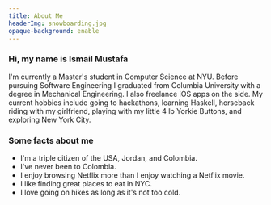 ```yaml
---
title: About Me
headerImg: snowboarding.jpg
opaque-background: enable
---
```


### Hi, my name is Ismail Mustafa ###
I'm currently a Master's student in Computer Science at NYU. Before pursuing Software
Engineering I graduated from Columbia University with a degree in Mechanical Engineering.
I also freelance iOS apps on the side. My current hobbies include going to hackathons,
learning Haskell, horseback riding with my girlfriend, playing with my little 4 lb
Yorkie Buttons, and exploring New York City.

### Some facts about me ###
* I'm a triple citizen of the USA, Jordan, and Colombia.
* I've never been to Colombia.
* I enjoy browsing Netflix more than I enjoy watching a Netflix movie.
* I like finding great places to eat in NYC.
* I love going on hikes as long as it's not too cold.
